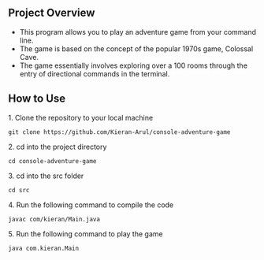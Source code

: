 ## Project Overview

- This program allows you to play an adventure game from your command line.
- The game is based on the concept of the popular 1970s game, Colossal Cave.
- The game essentially involves exploring over a 100 rooms through the entry of directional commands in the terminal.

## How to Use

1\. Clone the repository to your local machine
	
	git clone https://github.com/Kieran-Arul/console-adventure-game

2\. cd into the project directory

	cd console-adventure-game

3\. cd into the src folder

	cd src

4\. Run the following command to compile the code

	javac com/kieran/Main.java

5\. Run the following command to play the game

	java com.kieran.Main
